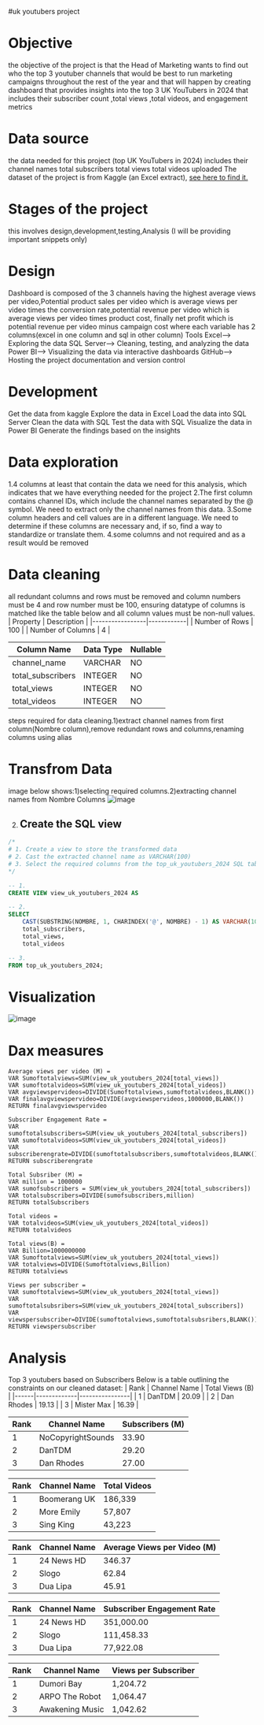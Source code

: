 #uk youtubers project
# Objective 
the objective of the project is that the Head of Marketing wants to find out who the top 3 youtuber channels that would be best to run marketing campaigns throughout the rest of the year and that will happen by creating dashboard that provides insights into the top 3 UK YouTubers in 2024 that includes their
subscriber count ,total views ,total videos, and engagement metrics
# Data source
the data needed for this project (top UK YouTubers in 2024) includes their
channel names
total subscribers
total views
total videos uploaded
The dataset of the project is from Kaggle (an Excel extract), [see here to find it.](https://www.kaggle.com/datasets/bhavyadhingra00020/top-100-social-media-influencers-2024-countrywise?resource=download)
# Stages of the project
this involves design,development,testing,Analysis (I will be providing important snippets only)
# Design
Dashboard is composed of the 3 channels having the highest average views per video,Potential product sales per video which is average views per video times the conversion rate,potential revenue per video which is average views per video times product cost, finally net profit which is potential revenue per video minus campaign cost where each variable has 2 columns(excel in one column and sql in other column)
Tools
Excel-->	Exploring the data
SQL Server-->	Cleaning, testing, and analyzing the data
Power BI-->	Visualizing the data via interactive dashboards
GitHub-->	Hosting the project documentation and version control
# Development
Get the data from kaggle
Explore the data in Excel
Load the data into SQL Server
Clean the data with SQL
Test the data with SQL
Visualize the data in Power BI
Generate the findings based on the insights
# Data exploration
1.4 columns at least that contain the data we need for this analysis, which indicates that we have everything needed for the project
2.The first column contains channel IDs, which include the channel names separated by the @ symbol. We need to extract only the channel names from this data.
3.Some column headers and cell values are in a different language. We need to determine if these columns are necessary and, if so, find a way to standardize or translate them.
4.some columns and not required and as a result would be removed
# Data cleaning
all redundant columns and rows must be removed and column numbers must be 4 and row number must be 100, ensuring datatype of columns is matched like the table below and all column values must be non-null values.
| Property         | Description |
|-----------------|------------|
| Number of Rows  | 100        |
| Number of Columns | 4        |

| Column Name       | Data Type | Nullable |
|------------------|----------|----------|
| channel_name    | VARCHAR  | NO       |
| total_subscribers | INTEGER  | NO       |
| total_views     | INTEGER  | NO       |
| total_videos    | INTEGER  | NO       |
steps required for data cleaning.1)extract channel names from first column(Nombre column),remove redundant rows and columns,renaming columns using alias
# Transfrom Data
image below shows:1)selecting required columns.2)extracting channel names from Nombre Columns
![image](https://github.com/user-attachments/assets/6aaaf6ea-91d8-4936-b472-68bbb6a97b8f)

2) ## Create the SQL view

```sql
/* 
# 1. Create a view to store the transformed data 
# 2. Cast the extracted channel name as VARCHAR(100) 
# 3. Select the required columns from the top_uk_youtubers_2024 SQL table 
*/

-- 1.
CREATE VIEW view_uk_youtubers_2024 AS

-- 2.
SELECT 
    CAST(SUBSTRING(NOMBRE, 1, CHARINDEX('@', NOMBRE) - 1) AS VARCHAR(100)) AS channel_name, -- 2.
    total_subscribers,
    total_views,
    total_videos

-- 3.
FROM top_uk_youtubers_2024;
```
# Visualization
![image](https://github.com/user-attachments/assets/69fa2feb-5a61-4208-82c8-f6d288278ea5)
# Dax measures
```
Average views per video (M) = 
VAR Sumoftotalviews=SUM(view_uk_youtubers_2024[total_views])
VAR sumoftotalvideos=SUM(view_uk_youtubers_2024[total_videos])
VAR avgviewspervideos=DIVIDE(Sumoftotalviews,sumoftotalvideos,BLANK())
VAR finalavgviewspervideo=DIVIDE(avgviewspervideos,1000000,BLANK())
RETURN finalavgviewspervideo
```
```
Subscriber Engagement Rate = 
VAR sumoftotalsubscribers=SUM(view_uk_youtubers_2024[total_subscribers])
VAR sumoftotalvideos=SUM(view_uk_youtubers_2024[total_videos])
VAR subscriberengrate=DIVIDE(sumoftotalsubscribers,sumoftotalvideos,BLANK())
RETURN subscriberengrate
```
```
Total Subsriber (M) = 
VAR million = 1000000
VAR sumofsubscribers = SUM(view_uk_youtubers_2024[total_subscribers])
VAR totalsubscribers=DIVIDE(sumofsubscribers,million)
RETURN totalSubscribers
```
```
Total videos = 
VAR totalvideos=SUM(view_uk_youtubers_2024[total_videos])
RETURN totalvideos
```
```
Total views(B) = 
VAR Billion=1000000000
VAR Sumoftotalviews=SUM(view_uk_youtubers_2024[total_views])
VAR totalviews=DIVIDE(Sumoftotalviews,Billion)
RETURN totalviews
```
```
Views per subscriber = 
VAR sumoftotalviews=SUM(view_uk_youtubers_2024[total_views])
VAR sumoftotalsubsribers=SUM(view_uk_youtubers_2024[total_subscribers])
VAR viewspersubscriber=DIVIDE(sumoftotalviews,sumoftotalsubsribers,BLANK())
RETURN viewspersubscriber
```
# Analysis
Top 3 youtubers based on Subscribers
Below is a table outlining the constraints on our cleaned dataset:
| Rank | Channel Name | Total Views (B) |
|------|-------------|----------------|
| 1    | DanTDM      | 20.09          |
| 2    | Dan Rhodes  | 19.13          |
| 3    | Mister Max  | 16.39          |

| Rank | Channel Name        | Subscribers (M) |
|------|---------------------|----------------|
| 1    | NoCopyrightSounds  | 33.90          |
| 2    | DanTDM            | 29.20          |
| 3    | Dan Rhodes        | 27.00          |

| Rank | Channel Name            | Total Videos |
|------|-------------------------|-------------|
| 1    | Boomerang UK           | 186,339     |
| 2    | More Emily             | 57,807      |
| 3    | Sing King              | 43,223      |

| Rank | Channel Name  | Average Views per Video (M) |
|------|-------------|-----------------------------|
| 1    | 24 News HD  | 346.37                      |
| 2    | Slogo       | 62.84                       |
| 3    | Dua Lipa    | 45.91                       |

| Rank | Channel Name  | Subscriber Engagement Rate |
|------|-------------|----------------------------|
| 1    | 24 News HD  | 351,000.00                 |
| 2    | Slogo       | 111,458.33                 |
| 3    | Dua Lipa    | 77,922.08                  |

| Rank | Channel Name      | Views per Subscriber |
|------|------------------|----------------------|
| 1    | Dumori Bay       | 1,204.72             |
| 2    | ARPO The Robot   | 1,064.47             |
| 3    | Awakening Music  | 1,042.62             |













